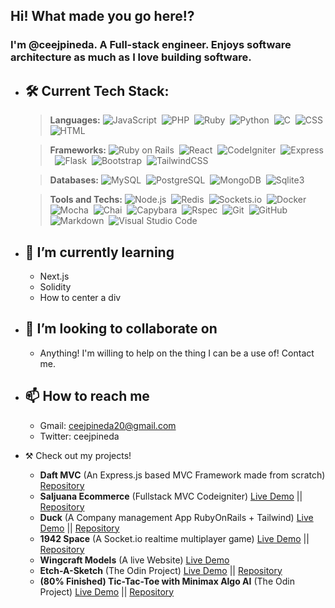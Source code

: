 ## Hi! What made you go here!?

### I'm @ceejpineda. A Full-stack engineer. Enjoys software architecture as much as I love building software.

- 🛠 Current Tech Stack:
  --- 
  >**Languages:**
    ![JavaScript](https://img.shields.io/badge/-JavaScript-05122A?style=flat&logo=javascript)&nbsp;
    ![PHP](https://img.shields.io/badge/-PHP-05122A?style=flat&logo=php&logoColor=777BB4)&nbsp;
    ![Ruby](https://img.shields.io/badge/-Ruby-05122A?style=flat&logo=ruby&logoColor=FF0000)&nbsp;
    ![Python](https://img.shields.io/badge/-Python-05122A?style=flat&logo=python)&nbsp;
    ![C](https://img.shields.io/badge/-C-05122A?style=flat&logo=C&logoColor=A8B9CC)&nbsp;
    ![CSS](https://img.shields.io/badge/-CSS-05122A?style=flat&logo=CSS3&logoColor=1572B6)&nbsp;
    ![HTML](https://img.shields.io/badge/-HTML-05122A?style=flat&logo=HTML5)&nbsp;
   
  >**Frameworks:**
    ![Ruby on Rails](https://img.shields.io/badge/-Ruby%20On%20Rails-05122A?style=flat&logo=ruby-on-rails&logoColor=FF0000)&nbsp;
    ![React](https://img.shields.io/badge/-React-05122A?style=flat&logo=react)&nbsp;
    ![CodeIgniter](https://img.shields.io/badge/-CodeIgniter-05122A?style=flat&logo=codeigniter&logoColor=EF4223)&nbsp;
    ![Express](https://img.shields.io/badge/-Express-05122A?style=flat&logo=express)&nbsp;
    ![Flask](https://img.shields.io/badge/-Flask-05122A?style=flat&logo=flask)&nbsp;
    ![Bootstrap](https://img.shields.io/badge/-Bootstrap-05122A?style=flat&logo=bootstrap&logoColor=563D7C)&nbsp;
    ![TailwindCSS](https://img.shields.io/badge/-TailwindCss-05122A?style=flat&logo=tailwindcss&logoColor=3490dc)&nbsp;
    
  >**Databases:**
    ![MySQL](https://img.shields.io/badge/-MySQL-05122A?style=flat&logo=mysql&logoColor=4479A1)&nbsp;
    ![PostgreSQL](https://img.shields.io/badge/-PostgreSQL-05122A?style=flat&logo=postgresql&logoColor=4169E1)&nbsp;
    ![MongoDB](https://img.shields.io/badge/-MongoDB-05122A?style=flat&logo=mongodb&logoColor=47A248)&nbsp;
    ![Sqlite3](https://img.shields.io/badge/-Sqlite3-05122A?style=flat&logo=sqlite&logoColor=003B57)&nbsp;
    
  >**Tools and Techs:**
    ![Node.js](https://img.shields.io/badge/-Node.js-05122A?style=flat&logo=node.js)&nbsp;
    ![Redis](https://img.shields.io/badge/-Redis-05122A?style=flat&logo=redis&logoColor=DC382D)&nbsp;
    ![Sockets.io](https://img.shields.io/badge/-Socket.io-05122A?style=flat&logo=socket.io&logoColor=010101)&nbsp;
    ![Docker](https://img.shields.io/badge/-Docker-05122A?style=flat&logo=docker&logoColor=2496ED)&nbsp;
    ![Mocha](https://img.shields.io/badge/-Mocha-05122A?style=flat&logo=mocha&logoColor=8D6748)&nbsp;
    ![Chai](https://img.shields.io/badge/-Chai-05122A?style=flat&logo=chai&logoColor=A30701)&nbsp;
    ![Capybara](https://img.shields.io/badge/-Capybara-05122A?style=flat&logo=docker&logoColor=2496ED)&nbsp;
    ![Rspec](https://img.shields.io/badge/-Rspec-05122A?style=flat&logo=docker&logoColor=2496ED)&nbsp;
    ![Git](https://img.shields.io/badge/-Git-05122A?style=flat&logo=git)&nbsp;
    ![GitHub](https://img.shields.io/badge/-GitHub-05122A?style=flat&logo=github)&nbsp;
    ![Markdown](https://img.shields.io/badge/-Markdown-05122A?style=flat&logo=markdown)&nbsp;
    ![Visual Studio Code](https://img.shields.io/badge/-Visual%20Studio%20Code-05122A?style=flat&logo=visual-studio-code&logoColor=007ACC)&nbsp;


- 🌱 I’m currently learning
  - 
  - Next.js
  - Solidity
  - How to center a div
 
- 💞️ I’m looking to collaborate on
  -
  - Anything! I'm willing to help on the thing I can be a use of! Contact me. 


- 📫 How to reach me
  - 
  - Gmail: ceejpineda20@gmail.com
  - Twitter: ceejpineda

- ⚒️ Check out my projects!
  - **Daft MVC** (An Express.js based MVC Framework made from scratch) [Repository](https://github.com/ceejpineda/Daft-MVC)
  - **Saljuana Ecommerce** (Fullstack MVC Codeigniter) [Live Demo](https://www.youtube.com/watch?v=B_ocxSPGXdk) || [Repository](https://github.com/ceejpineda/Saljuana-ECommerce)
  - **Duck** (A Company management App RubyOnRails + Tailwind) [Live Demo](https://youtu.be/wEby6ISwd3I) || [Repository](https://github.com/ceejpineda/duck-v3)
  - **1942 Space** (A Socket.io realtime multiplayer game) [Live Demo](https://www.youtube.com/watch?v=KsYXfoGv4QY) || [Repository](https://github.com/ceejpineda/V88-1942)
  - **Wingcraft Models** (A live Website) [Live Demo](https://www.wingcraftmodels.com)
  - **Etch-A-Sketch** (The Odin Project) [Live Demo](https://ceejpineda.github.io/Etch-A-Sketch/) || [Repository](https://github.com/ceejpineda/Etch-A-Sketch)
  - **(80% Finished) Tic-Tac-Toe with Minimax Algo AI** (The Odin Project) [Live Demo](https://ceejpineda.github.io/Tic-Tac-Toe-AI/) || [Repository](https://github.com/ceejpineda/Tic-Tac-Toe-AI)


<!---
ceejpineda/ceejpineda is a ✨ special ✨ repository because its `README.md` (this file) appears on your GitHub profile.
You can click the Preview link to take a look at your changes.
--->
